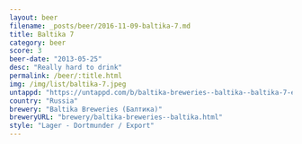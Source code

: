 ```yaml
---
layout: beer
filename: _posts/beer/2016-11-09-baltika-7.md
title: Baltika 7
category: beer
score: 3
beer-date: "2013-05-25"
desc: "Really hard to drink"
permalink: /beer/:title.html
img: /img/list/baltika-7.jpeg
untappd: "https://untappd.com/b/baltika-breweries--baltika--baltika-7-export/7097"
country: "Russia"
brewery: "Baltika Breweries (Балтика)"
breweryURL: "brewery/baltika-breweries--baltika.html"
style: "Lager - Dortmunder / Export"
---
```

